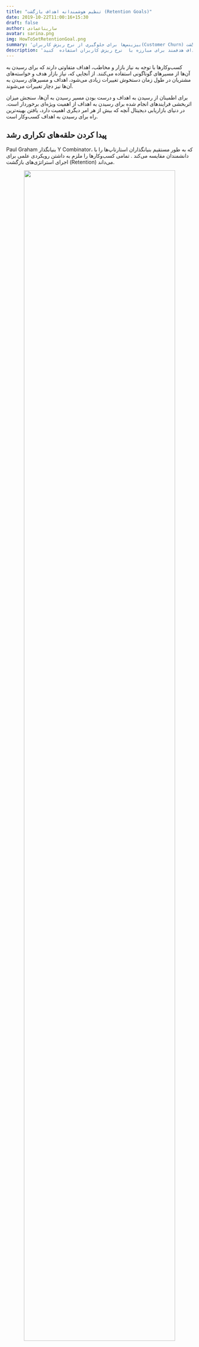 ```yaml
---
title: "تنظیم هوشمندانه اهداف بازگشت (Retention Goals)"
date: 2019-10-22T11:00:16+15:30
draft: false
author: ساریناعمادی
avatar: sarina.png
img: HowToSetRetentionGoal.png
summary: 'بیزینس‌ها برای جلوگیری از نرخ ریزش کاربران(Customer Churn) به یک مسئله بهینه و هدف نیاز دارند که بازگشت (Retention) را به سه مرحله اساسی کوتاه مدت ، میان مدت و طولانی مدت تقسیم کنند'
description: 'برای بازگشت کاربران به اپلیکیشن باید از اهداف هدفمند برای مبارزه با  نرخ ریزش کاربران استفاده  کنید.'
---
```


کسب‌و‌کارها با توجه به نیاز بازار و مخاطب، اهداف متفاوتی دارند که برای رسیدن به آن‌ها از مسیرهای گوناگونی استفاده می‌کنند. از آنجایی که، نیاز بازار هدف و خواسته‌های مشتریان در طول زمان دستخوش تغییرات زیادی می‌شود، اهداف و مسیرهای رسیدن به آن‌ها نیز دچار تغییرات می‌شوند.

برای اطمینان از رسیدن به اهداف و درست بودن مسیر رسیدن به آن‌‌ها، سنجش میزان اثربخشی فرایندهای انجام شده برای رسیدن به اهداف از اهمیت ویژه‌ای برخوردار است. در دنیای بازاریابی دیجیتال آنچه که بیش از هر امر دیگری اهمیت دارد، یافتن بهینه‌ترین راه برای رسیدن به اهداف کسب‌و‌کار است.

<h2>پیدا کردن حلقه‌های تکراری رشد</h2>
<p>Paul Graham بنیانگذار Y Combinator، که به طور مستقیم بنیانگذاران استارتاپ‌ها را با دانشمندان مقایسه می‌کند . تمامی کسب‌و‌کارها را ملزم به داشتن رویکردی علمی برای اجرای استراتژی‌های بازگشت (Retention) می‌داند.</p>
<p style="text-align: center;"><img width=90% src="http://uupload.ir/files/x9as_find-duplicate-growth-loops-blog.chabok.io.gif"  alt=""/></p>
<p>طبق گفته گراهام ، رشد یک عامل مهم در هر استارتاپی است. در بین راه رسیدن به اهداف، متغیرها و فاکتورهای زیادی وجود دارند که ممکن است فرایند رسیدن به اهداف را پیچیده کنند. برای حل این مشکلات کافی است به آن‌ها، به چشم یک مسئله بهینه‌سازی نگاه کرد.
   
   در یک مسئله بهینه‌سازی، یک هدف، مسیر و فاکتوری برای سنجش میزان اثربخشی مسیر وجود دارد. تحلیل مسیر رسیدن به هدف به کمک فاکتور به صورت دوره‌ای، شروع دوباره فرایند رسیدن به هدف و تحلیل مسیر به پیداکردن روشی بهینه برای رشد یک کسب‌و کار، کمک بسیار بزرگی خواهد کرد. 
 </p>
 
تست ترکیب‌های مختلفی از اهداف و راه رسیدن به آن‌ها اساسا نشان‌دهنده‌ی چگونگی رشد استارتاپ‌هاست. رمز رشد شرکت‌های داده‌ محور بزرگی مانند Facebook ،LinkedIn وAirbnb استفاده از حلقه‌های تکراری رشد بوده. این شرکت‌های بزرگ برای رسیدن به موفقیت در اولین مرحله فرایندهای رو به رشد تکراری را پیدا کردند و در مرحله دوم برای انجام کارهای خود به جای حدس و گمان از داده‌ها استفاده کردند.
<h2>برای بازگشت کاربران ( Retention) از چه نقشه راهی استفاده کنیم؟</h2>
Brian Balfour مدیر ارشد هک رشد مارکتینگ شرکت Hubspot روند مبارزه با ریزش کاربران(Churn) را به ساخت یک ماشین تشبیه کرده است. او معتقد است : " اگر بتوانید فرایندها را به درستی تنظیم کنید، روند رشد به خودی خود، ادامه پیدا خواهد کرد."

برای انجام این کار، Balfour از یک سیستم تنظیم هدف در شرکت Intel استفاده و بعد از آن در شرکت گوگل نیز پیاده‌سازی کرد و تحت عنوان OKRs-Objectives یا اهداف و نتایج کلیدی در بین عموم شناخته می‌شود.
<p style="color:#4d4d4d">پیاده‌سازی استراتژی ‌OKRS در شرکت Hubspot برای اولین بار به شکل زیر انجام شد:‌</p>
<ul>
<li>
تهیه یک اظهارنامه برای اهداف 
</li>
<li>
تنظیم یک بازه زمانی (بین ۳۰ تا ۹۰ روز)
</li>
<li>
اختصاص ۳ نتیجه کلیدی، که برای هر کدام از این نتایج، روشی قابل اندازه‌گیری برای سنجش عملکرد نتایج لازم است.
</li>
<li class="list-style-none">

<ul>
      <li>بهبود بازگشت(Retention) تا ۵۰٪</li>
      <li>  بهبود بازگشت تا  ۲برابر</li>
      <li>بهبود بازگشت تا ۱۰برابر</li>
 </ul>
 </li>
<li>
برگزاری جلسات طوفان فکری برای یافتن تعداد نامحدودی راه رسیدن به نتایج کلیدی
</li>
</ul>
<h2>مراحل اصلی ریزش کاربران</h2>
<p>قبل از توضیح در مورد مراحل اصلی <a href="https://blog.chabok.io/3-reasons-churn-rate-is-high/">ریزش کاربران </a>(Customer Churn) ابتدا یک  تعریف مختصر و مفید از آن را بیان می‌کنیم.</p>
<h3 style="color:#008080">ریزش کاربران (Customer Churn) چیست؟</h3>

ریزش کاربران (churn) زمانی اتفاق می‌افتد که کاربران تجربه ناخوشایندی از اپلیکیشن پیدا ‌کنند و نتوانند تعامل خوبی با اپ  برقرار کنند، در این زمان اپلیکیشن‌ها با ریزش کاربران مواجه می‌شوند و کاربران نیز به مرور زمان، اپ را پاک می‌کنند یا دیگر از آن استفاده نمی‌کنند.
 
<p>
 <a href="https://blog.chabok.io/application-marketing/">بازاریابان اپلیکیشن موبایلی</a> برای کاهش ریزش کاربران، به یک مسئله قابل حل نیاز خواهند داشت که بازگشت (Retention ) را به سه مرحله اساسی کوتاه مدت ، میان مدت و طولانی مدت تقسیم کنند.
</p>
<p>
تعدادی از بازاریابان اپلیکیشن برای آزمایش، نرخ بازگشت تمام اپلیکیشن‌هایی که از گوگل پلی دانلود کرده‌ بودند را تجزیه و تحلیل کردند و نتیجه نرخ بازگشت کاربران اپلیکیشن را در نموداری به شکل زیر نشان دادند.
</p>
<p style="text-align: center;"><img width=90% src="http://uupload.ir/files/hx4r_preventive-action-re-activation-of-customer-churn-blog.chabok.io.gif" /></p>

نمودار بالا به خوبی نشان می‌دهد که نرخ بازگشت به سه مرحله اساسی بلند مدت، کوتاه مدت و میان مدت تقسیم می‌شود.
<p>
به طور متوسط، بعد از گذشت یک روز از نصب اپلیکیشن، حدود ۳۰٪ از کاربران اصلی کاهش پیدا می‌کنند و بعد از دو هفته از نصب این عدد به ۱۰٪ کاربران اصلی خواهد رسید. اما حدود ۳ ماه بعد از نصب اپ، تنها ۵٪ از کاربران اصلی هنوز از اپلیکیشن استفاده می‌کنند.
</p>
<ul>با تقسیم‌بندی نمودار بالا به ۳ دسته
<li>
بین ۰ تا ۱ روز
</li>
<li>
 ۱ تا ۱۴ روز
</li>
<li>
از ۱۴ تا ۹۰ روز
</li>
</ul>
در می‌یابیم که روند ریزش کاربران در بازه‌های زمانی گوناگون با یکدیگر متفاوت است.
<ul>
<li>کوتاه مدت (Short-Term)</li>
ابتدایی‌ترین مرحله در هر اپلیکیشنی نصب آن توسط کاربران است. هر چند ممکن است در این مرحله کاربری اپلیکیشن را اصلا نصب نکند و یا باز کند اما بدون کوتاه‌ترین نگاهی دوباره آن را پاک کند.
<li>میان مدت (Mid-Term)</li>
در این مرحله، کاربران بعد از نصب اپلیکیشن به سرعت اپ را پاک نخواهند کرد و از آن استفاده می‌کنند. کاربران با استفاده از اپلیکیشن ارزش بالایی دریافت می‌کنند ولی با گذشت ۱ تا ۱۴ روز پس از نصب، اپ را پاک خواهند کرد.
<li>بلند مدت (Long-Term)</li>

در مرحله سوم مشکلات کاربران از طریق استفاده از اپلیکیشن برطرف شده و آن‌ها از نصب این اپلیکیشن راضی بودند در نتیجه اپ را پاک نمی‌کنند و در واقع این نشان‌دهنده این است که اپلیکیشن برای کاربران مفید واقع شده است.  
اما هدف هر کسب‌و‌کار، تنها جذب کاربران نیست بله هدف نگه داشتن کاربران در اپلیکیشن است که مشکل همچنان پا برجاست
</ul>
<h2>کاربران قبل از ریزش چه‌ کاری انجام می‌دهند؟</h2>
برای جلوگیری از ریزش، کاربران را به ۳ دسته کوتاه مدت، میان مدت و یا بلند مدت تقسیم کنید. طبق شواهد موجود کاربران هر دسته به روش‌های متفاوتی از اپلیکیشن استفاده می‌کنند و در نتیجه رفتارهای متفاوتی از خود نشان می‌دهند. برای هر دسته یک سری اهداف (Objective) تعریف می‌کنیم که با توجه به آن ها هر دسته از کاربران به طور جداگانه هدف گیری کنید.
<p style="text-align: center;"><img width=90% src="http://uupload.ir/files/ljci_what-your-users-do-before-they-churn-blog.chabok.io.gif" /></p>

<p style="font-weight:bold;color:#008000">نکته مهم:</p>
یک نکته درباره جابه‌جایی کاربران از مرحله بازگشت به مرحله بعدی وجود دارد. بازاریابان اپلیکیشن باید کاربران خود را از مرحله کوتاه مدت به میان مدت و از میان مدت به بلند مدت هدایت کنند و کاری کنند که کاربران بلند مدت در اپلیکیشن بمانند تا تعامل بیشتری ایجاد و راحت‌تر ارتباط برقرار کنند و در نتیجه ریزش (Churn) کاربران اتفاق نمی‌افتد و کاربران، طولانی مدت از اپ استفاده خواهند کرد.
<h3 style="color:#008080">Activation(فعال سازی)</h3>

درصد قابل توجهی از اپلیکیشن‌های موبایل -نزدیک به ۳۰٪ یا بیشتر- فقط یک بار مورد استفاده کاربران استفاده قرار می‌گیرند. حدود ۸۰ تا ۹۰٪ در نهایت اپلیکیشن را حذف می‌کنند و نوع رفتار برخی از کاربران نشانه خوبی از این است که بازاریابان موبایل، کاربران را به لحظه فعال‌سازی هدایت نمی‌کنند.
<P> 
به بیان بهتر، اپلیکیشن در یک کسب‌و‌کار توسط یک کاربر نصب می‌شود و در اون مدت به شدت مورد استفاده قرار می‌گیرد. اما در بازه زمانی خاصی به طور ناگهانی کاربران اپلیکیشن را حذف می‌کنند و دیگر از آن استفاده نمی‌کنند.
اپلیکیشن‌هایی که دارای ریزش کاربران کوتاه مدت هستند می‌توانند روی جذب کاربران تمرکز بیشتری بگذارند تا نرخ ریزش کاربران از کوتاه مدت به میان مدت برسد و فرصت بیشتری برای ارتباط با کاربران پیدا شود.
</P>
<h3 style="color:#008080">Pattern(الگو)</h3>
مدیر محصول Hubspot یک کلمه کلیدی برای ریزش کاربران میان مدت، به روش زیر توصیف کرده است:
<p>
به کاربر فعالی که هر هفته حداقل یک عمل را در اپلیکیشن چک کند، Drive-By Usage گویند و شما به عنوان یک بازاریاب موبایل باید برعکس کار کنید و به جای انجام فعالیت یک طرفه، با کمک الگوهای رفتاری، کاربران را تشویق به استفاده از اپ کنید.  
استفاده از این روش به بازاریابان موبایل مارکتینگ کمک می‌کند تا کاربران بیشتری را تشویق به استفاده از این اپلیکیشن کنند و بعد از مدتی کاری کنند تا کاربران مجبور به استفاده از اپلیکیشن شوند. پس اگر کاربران به جای سرگرمی از روی عادت به اپ سر بزنند و هر بازاریاب دیجیتال سعی کند کاربران را در اپلیکیشن نگه‌دارد در نتیجه کاربران بیشتری جذب اپلیکیشن خواهند شد.
</p>
<h3 style="color:#008080">Re-Habituation(عادت دوباره)</h3>

بعضی از کاربران حدود یک ماه از یک اپلیکیشن استفاده می‌کنند. هرچند اپ شما برای کاربران تبدیل به عادت شده اما ممکن است به طور ناگهانی برای کاربران اتفاقی بیفتد و عادت آن‌ها شکسته شود و تعداد کاربران آن‌ها ریزش (churn) پیدا کند. اما به معنی از بین رفتن کامل عادت کاربران نیست. برای استفاده مجدد کاربران از اپلیکیشن گاهی نیاز به تشویق کاربران خواهید داشت که با انجام این فرایند به درستی می‌توان کاربران را به اپ باز گرداند و کاری کرد تا آن‌ها به کاربران دائمی اپلیکیشن تبدیل شوند.
<h2 style="color:#008080">۳ اقدام لازم برای جلوگیری از ریزش کاربران</h2>
استفاده از ایده‌ها کمک می‌کند با ۲ دید مختلف به این موضوع نگاه کنیم."کاربران بر اساس رفتار واقعی که از خود نشان می‌دهند به ۳ دسته بلند مدت، کوتاه مدت و میان‌مدت تقسیم می‌شوند." و از یک طرف هم  "انتظارات ماست که کاربران چه طور در این دسته‌بندی‌ها رفتار کنند" که بر اساس این ما از اهداف عملی خود در جهت رشد تیم کمک کند.
<h3 style="color:#008080">Conversion (تبدیل)</h3>
تبدیل کاربران از زمانی که اپلیکیشن را نصب می‌کنند شروع می‌شود و تا فعال شدن در آن ادامه پیدا خواهد کرد. کاربران یک سری مراحل پیش فرضی را در اپلیکیشن طی می‌کنند که شما به عنوان یک بازاریاب اپلیکیشن باید نرخ تبدیل (Conversion ) را در هر مرحله محاسبه کنید.

بازاریابان اپلیکیشن برای رفع مشکل فعال‌سازی، ابتدا باید نگاه کلی به نرخ‌های تبدیل (Conversion Rate) بیندازند تا فرصت مناسبی برای فعال سازی کاربران پیدا کنند. با این کار کاربران بیشتری از مرحله کوتاه مدت به میان مدت منتقل می‌شوند که در نتیجه به رشد بیزینس شما کمک خواهد کرد.
<p style="text-align: center;"><img width=90% src="http://uupload.ir/files/qw0_preventive-action-conversion-of-customer-churn-blog.chabok.io.gif" /></p>
<h3 style="color:#008080"> Stickiness (چسبندگی)</h3>
برای ساخت الگوهای قابل استفاده ابتدا باید فهمید که افراد در اپلیکیشن از چه ویژگی‌هایی استفاده می‌کنند. مثلا انجام فعالیت‌هایی مثل اضافه کردن محصول به لیست خرید یا جستجو محصول. با انجام چنین کارهایی می‌توانید کاربران را به اپلیکیشن عادت دهید و آن‌ها را از مرحله میان مدت و یا تمام مدت بگیرید و به مشتریان دائمی اپلیکیشن تبدیل کنید.
<p style="text-align: center;"><img width=90% src="http://uupload.ir/files/1k9g_preventive-action-stickiness-of-customer-churn-blog.chabok.io.gif" /></p>

<h3 style="color:#008080">Re-Activation (فعال‌سازی مجدد)</h3>
بازاریابان موبایل برای نگه داشتن و درگیر کردن کاربران در دراز مدت باید ابتدا دلایل را پیدا کنند تا به کمک آن کاربران را دوباره به اپلیکیشن باز گردانند. به عنوان مثال حدود ۸۰٪ کاربران پوش نوتیفیکیشن را دریافت می‌کنند حتی در مراحل بعد از چرخه حیات مشتریان (user lifecycle) به اپلیکیشن باز برمی‌گردند. با این کار می‌توان به سادگی کاربران را به اپلیکیشن باز گرداند و آن‌ها را در اپ به طور بلند مدت نگه داشت.
<p style="text-align: center;"><img width=90% src="http://uupload.ir/files/hx4r_preventive-action-re-activation-of-customer-churn-blog.chabok.io.gif"  alt=""/></p>
<h2>
نتیجه گیری
</h2>
Chamath Paliphitya برای رسیدن به موفقیت در تیم رشد فیسبوک، کارهای سخت و پیچیده‌ زیادی را انجام داده بود اما به دلیل کمبود اعتماد به نفس و شجاعت کافی، ۳ مرحله ساده " اقدام، تلاش و تست" را بررسی نکرده بود.
<p>
او معتقد است که هر شرکتی  در مسیر هک رشد، کارهای سخت و پیچیده‌ای انجام می‌دهد. اما راز موفقیت این است  که ۳ مرحله ساده "انجام فرایندهای قابل اعتماد، تلاش و تست" را چندین بار انجام دهد.
</p>